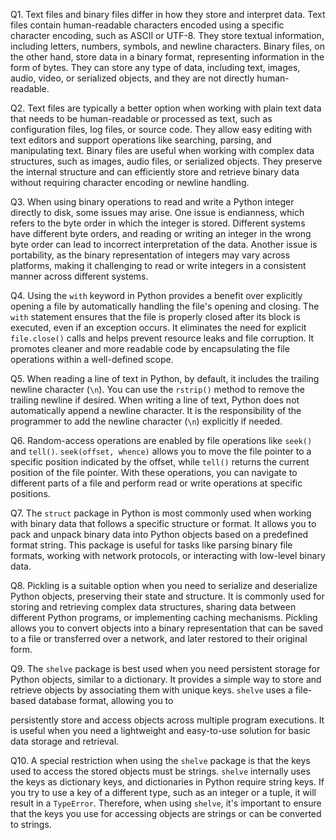 Q1. Text files and binary files differ in how they store and interpret data. Text files contain human-readable characters encoded using a specific character encoding, such as ASCII or UTF-8. They store textual information, including letters, numbers, symbols, and newline characters. Binary files, on the other hand, store data in a binary format, representing information in the form of bytes. They can store any type of data, including text, images, audio, video, or serialized objects, and they are not directly human-readable.

Q2. Text files are typically a better option when working with plain text data that needs to be human-readable or processed as text, such as configuration files, log files, or source code. They allow easy editing with text editors and support operations like searching, parsing, and manipulating text. Binary files are useful when working with complex data structures, such as images, audio files, or serialized objects. They preserve the internal structure and can efficiently store and retrieve binary data without requiring character encoding or newline handling.

Q3. When using binary operations to read and write a Python integer directly to disk, some issues may arise. One issue is endianness, which refers to the byte order in which the integer is stored. Different systems have different byte orders, and reading or writing an integer in the wrong byte order can lead to incorrect interpretation of the data. Another issue is portability, as the binary representation of integers may vary across platforms, making it challenging to read or write integers in a consistent manner across different systems.

Q4. Using the `with` keyword in Python provides a benefit over explicitly opening a file by automatically handling the file's opening and closing. The `with` statement ensures that the file is properly closed after its block is executed, even if an exception occurs. It eliminates the need for explicit `file.close()` calls and helps prevent resource leaks and file corruption. It promotes cleaner and more readable code by encapsulating the file operations within a well-defined scope.

Q5. When reading a line of text in Python, by default, it includes the trailing newline character (`\n`). You can use the `rstrip()` method to remove the trailing newline if desired. When writing a line of text, Python does not automatically append a newline character. It is the responsibility of the programmer to add the newline character (`\n`) explicitly if needed.

Q6. Random-access operations are enabled by file operations like `seek()` and `tell()`. `seek(offset, whence)` allows you to move the file pointer to a specific position indicated by the offset, while `tell()` returns the current position of the file pointer. With these operations, you can navigate to different parts of a file and perform read or write operations at specific positions.

Q7. The `struct` package in Python is most commonly used when working with binary data that follows a specific structure or format. It allows you to pack and unpack binary data into Python objects based on a predefined format string. This package is useful for tasks like parsing binary file formats, working with network protocols, or interacting with low-level binary data.

Q8. Pickling is a suitable option when you need to serialize and deserialize Python objects, preserving their state and structure. It is commonly used for storing and retrieving complex data structures, sharing data between different Python programs, or implementing caching mechanisms. Pickling allows you to convert objects into a binary representation that can be saved to a file or transferred over a network, and later restored to their original form.

Q9. The `shelve` package is best used when you need persistent storage for Python objects, similar to a dictionary. It provides a simple way to store and retrieve objects by associating them with unique keys. `shelve` uses a file-based database format, allowing you to

 persistently store and access objects across multiple program executions. It is useful when you need a lightweight and easy-to-use solution for basic data storage and retrieval.

Q10. A special restriction when using the `shelve` package is that the keys used to access the stored objects must be strings. `shelve` internally uses the keys as dictionary keys, and dictionaries in Python require string keys. If you try to use a key of a different type, such as an integer or a tuple, it will result in a `TypeError`. Therefore, when using `shelve`, it's important to ensure that the keys you use for accessing objects are strings or can be converted to strings.